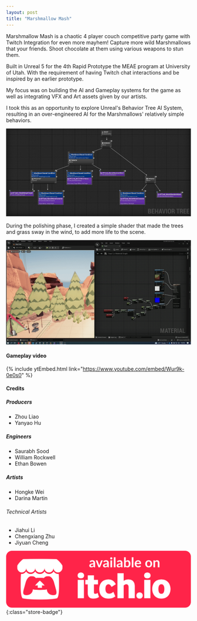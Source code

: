 ```yaml
---
layout: post
title: "Marshmallow Mash"
---
```


Marshmallow Mash is a chaotic 4 player couch competitive party game with Twitch Integration for even more mayhem! Capture more wild Marshmallows that your friends. Shoot chocolate at them using various weapons to stun them.

Built in Unreal 5 for the 4th Rapid Prototype the MEAE program at University of Utah. With the requirement of having Twitch chat interactions and be inspired by an earlier prototype.

My focus was on building the AI and Gameplay systems for the game as well as integrating VFX and Art assets given by our artists.

I took this as an opportunity to explore Unreal's Behavior Tree AI System, resulting in an over-engineered AI for the Marshmallows' relatively simple behaviors.

![Marshmallow Behavior Tree](/assets/media/marsh_bt.jpg)

During the polishing phase, I created a simple shader that made the trees and grass sway in the wind, to add more life to the scene.

![Wind Sway Shader](/assets/media/marshmash_shader.gif)


#### Gameplay video
{% include ytEmbed.html link="https://www.youtube.com/embed/Wur9k-0e0s0" %}

#### Credits
##### Producers
- Zhou Liao
- Yanyao Hu

##### Engineers
- Saurabh Sood
- William Rockwell
- Ethan Bowen

##### Artists
- Hongke Wei
- Darina Martin

###### Technical Artists
- Jiahui Li
- Chengxiang Zhu
- Jiyuan Cheng

[![itch.io Store Link](/assets/media/itch-store-badge.svg)](https://yanyaohu.itch.io/marshmallow-mash){:class="store-badge"}